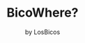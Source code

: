 <h1 align="center">BicoWhere?</h1>
<p align="center">by LosBicos</p>
<p <1. Java Development Kit (JDK) 8 ou superior>
<p <2. NetBeans IDE 8.2 ou superior>
<p <3. MySQL Community Server 8.0 ou superior>
